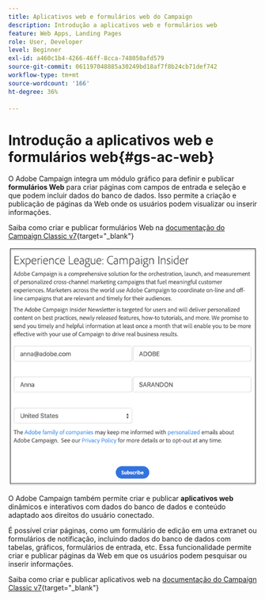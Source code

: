 ```yaml
---
title: Aplicativos web e formulários web do Campaign
description: Introdução a aplicativos web e formulários web
feature: Web Apps, Landing Pages
role: User, Developer
level: Beginner
exl-id: a460c1b4-4266-46ff-8cca-748050afd579
source-git-commit: 061197048885a30249bd18af7f8b24cb71def742
workflow-type: tm+mt
source-wordcount: '166'
ht-degree: 36%

---
```


# Introdução a aplicativos web e formulários web{#gs-ac-web}

O Adobe Campaign integra um módulo gráfico para definir e publicar **formulários Web** para criar páginas com campos de entrada e seleção e que podem incluir dados do banco de dados. Isso permite a criação e publicação de páginas da Web onde os usuários podem visualizar ou inserir informações.

Saiba como criar e publicar formulários Web na [documentação do Campaign Classic v7](https://experienceleague.adobe.com/docs/campaign-classic/using/designing-content/web-forms/about-web-forms.html#designing-content){target="_blank"}

![](assets/sample.png)

O Adobe Campaign também permite criar e publicar **aplicativos web** dinâmicos e interativos com dados do banco de dados e conteúdo adaptado aos direitos do usuário conectado.

É possível criar páginas, como um formulário de edição em uma extranet ou formulários de notificação, incluindo dados do banco de dados com tabelas, gráficos, formulários de entrada, etc. Essa funcionalidade permite criar e publicar páginas da Web em que os usuários podem pesquisar ou inserir informações.

Saiba como criar e publicar aplicativos web na [documentação do Campaign Classic v7](https://experienceleague.adobe.com/docs/campaign-classic/using/designing-content/web-applications/about-web-applications.html#designing-content){target="_blank"}
